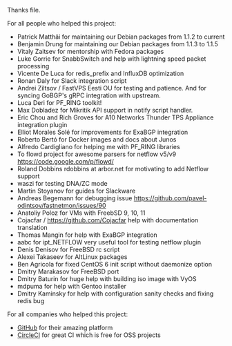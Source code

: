 Thanks file.

For all people who helped this project:
- Patrick Matthäi for maintaining our Debian packages from 1.1.2 to current
- Benjamin Drung for maintaining our Debian packages from 1.1.3 to 1.1.5
- Vitaly Zaitsev for mentorship with Fedora packages
- Luke Gorrie for SnabbSwitch and help with lightning speed packet processing
- Vicente De Luca for redis_prefix and InfluxDB optimization
- Ronan Daly for Slack integration script
- Andrei Ziltsov / FastVPS Eesti OU for testing and patience. And for syncing GoBGP's gRPC integration with upstream. 
- Luca Deri for PF_RING toolkit!
- Max Dobladez for Mikritik API support in notify script handler. 
- Eric Chou and Rich Groves for A10 Networks Thunder TPS Appliance integration plugin
- Elliot Morales Solé for improvements for ExaBGP integration 
- Roberto Bertó for Docker images and docs about Junos
- Alfredo Cardigliano for helping me with PF_RING libraries
- To flowd project for awesome parsers for netflow v5/v9 https://code.google.com/p/flowd/
- Roland Dobbins rdobbins at arbor.net for motivating to add Netflow support
- waszi for testing DNA/ZC mode
- Martin Stoyanov for guides for Slackware
- Andreas Begemann for debugging issue https://github.com/pavel-odintsov/fastnetmon/issues/90
- Anatoliy Poloz for VMs with FreebSD 9, 10, 11
- Cojacfar / https://github.com/Cojacfar help with documentation translation 
- Thomas Mangin for help with ExaBGP integration
- aabc for ipt_NETFLOW very useful tool for testing netflow plugin
- Denis Denisov for FreeBSD rc script
- Alexei Takaseev for AltLinux packages
- Ben Agricola for fixed CentOS 6 init script without daemonize option
- Dmitry Marakasov for FreeBSD port
- Dmitry Baturin for huge help with building iso image with VyOS
- mdpuma for help with Gentoo installer
- Dmitry Kaminsky for help with configuration sanity checks and fixing redis bug

For all companies who helped this project:
- [GitHub](https://github.com) for their amazing platform
- [CircleCI](https://circleci.com/) for great CI which is free for OSS projects
